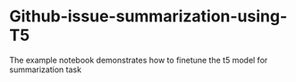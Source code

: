 # Github-issue-summarization-using-T5
The example  notebook demonstrates how to finetune the t5 model for summarization task

